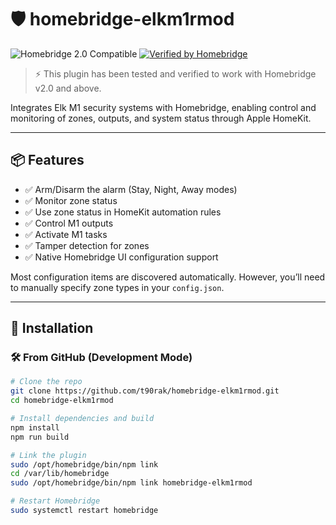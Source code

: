 # 🛡️ homebridge-elkm1rmod

![Homebridge 2.0 Compatible](https://img.shields.io/badge/Homebridge-2.0%20Compatible-brightgreen)
[![Verified by Homebridge](https://badgen.net/badge/homebridge/verified/purple)](https://github.com/homebridge/homebridge/wiki/Verified-Plugins)

> ⚡️ This plugin has been tested and verified to work with Homebridge v2.0 and above.

Integrates Elk M1 security systems with Homebridge, enabling control and monitoring of zones, outputs, and system status through Apple HomeKit.

---

## 📦 Features

- ✅ Arm/Disarm the alarm (Stay, Night, Away modes)
- ✅ Monitor zone status
- ✅ Use zone status in HomeKit automation rules
- ✅ Control M1 outputs
- ✅ Activate M1 tasks
- ✅ Tamper detection for zones
- ✅ Native Homebridge UI configuration support

Most configuration items are discovered automatically. However, you’ll need to manually specify zone types in your `config.json`.

---

## 🔧 Installation

### 🛠 From GitHub (Development Mode)

```bash
# Clone the repo
git clone https://github.com/t90rak/homebridge-elkm1rmod.git
cd homebridge-elkm1rmod

# Install dependencies and build
npm install
npm run build

# Link the plugin
sudo /opt/homebridge/bin/npm link
cd /var/lib/homebridge
sudo /opt/homebridge/bin/npm link homebridge-elkm1rmod

# Restart Homebridge
sudo systemctl restart homebridge

```


